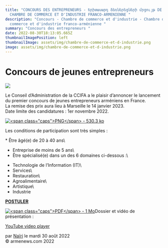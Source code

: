 ```yaml
---
title: "CONCOURS DES ENTREPRENEURS - Երիտասարդ ձեռներեցների մրցույթ DE LA
  CHAMBRE DE COMMERCE ET D'INDUSTRIE FRANCO-ARMENIENNE "
description: "Concours - Chambre de commerce et d'industrie - Chambre de
  commerce et d'industrie franco-arménienne "
summary: "Concours des entrepreneurs "
date: 2022-08-30T18:13:05.665Z
thumbnailImagePosition: left
thumbnailImage: assets/img/chambre-de-commerce-et-d-industrie.png
image: assets/img/chambre-de-commerce-et-d-industrie.png
---
```

<!--StartFragment-->

# Concours de jeunes entrepreneurs



![](https://www.armenews.com/IMG/arton95492.png)

Le Conseil d’Administration de la CCIFA a le plaisir d’annoncer le lancement du premier concours de jeunes entrepreneurs arméniens en France.\
La remise des prix aura lieu à Marseille le 14 janvier 2023.\
Date limite des candidatures : 1er novembre 2022.

[![\<span class="caps">PNG\</span> - 530.3 ko](https://www.armenews.com/local/cache-vignettes/L565xH786/capture_d_e_cran_2022-08-30_a_10.52.33-4ced4.png?1661850576)](https://www.armenews.com/IMG/png/capture_d_e_cran_2022-08-30_a_10.52.33.png "png/capture_d_e_cran_2022-08-30_a_10.52.33.png")

Les conditions de participation sont très simples :

\* Être âgé(e) de 20 à 40 ans\
* Entreprise de moins de 5 ans\
* Être spécialisé(e) dans un des 6 domaines ci-dessous :\
- Technologie de l’Information (IT)\
- Services\
- Restauration\
- Agroalimentaire\
- Artistique\
- Industrie

**[POSTULER](https://ccifa-france.com/concours-trentenaire/)**

[![\<span class="caps">PDF\</span> - 1 Mo](https://www.armenews.com/local/cache-vignettes/L52xH52/pdf-39070.png?1660282725)](https://www.armenews.com/IMG/pdf/ccifa-concours2022-web.pdf "pdf/ccifa-concours2022-web.pdf")Dossier et vidéo de présentation :

[YouTube video player](https://www.youtube.com/embed/MudbLFHcFek)

par [Naïri](https://www.armenews.com/spip.php?page=auteur&id_auteur=475) le mardi 30 août 2022\
© armenews.com 2022

<!--EndFragment-->